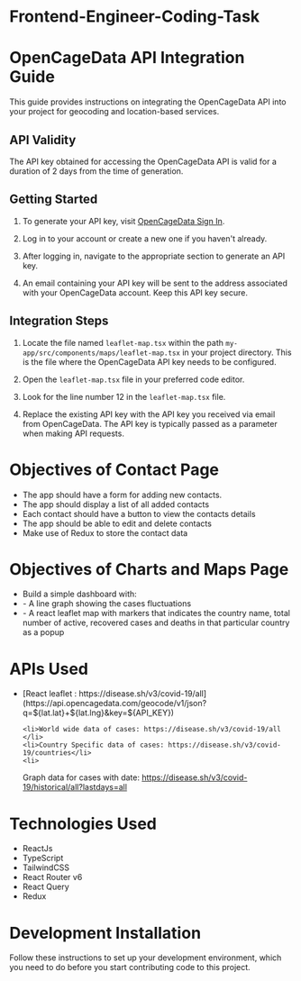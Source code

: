 # Frontend-Engineer-Coding-Task


# OpenCageData API Integration Guide

This guide provides instructions on integrating the OpenCageData API into your project for geocoding and location-based services.

## API Validity

The API key obtained for accessing the OpenCageData API is valid for a duration of 2 days from the time of generation.

## Getting Started

1. To generate your API key, visit [OpenCageData Sign In](https://opencagedata.com/users/sign_in).

2. Log in to your account or create a new one if you haven't already.

3. After logging in, navigate to the appropriate section to generate an API key.

4. An email containing your API key will be sent to the address associated with your OpenCageData account. Keep this API key secure.

## Integration Steps

1. Locate the file named `leaflet-map.tsx` within the path `my-app/src/components/maps/leaflet-map.tsx` in your project directory. This is the file where the OpenCageData API key needs to be configured.

2. Open the `leaflet-map.tsx` file in your preferred code editor.

3. Look for the line number 12 in the `leaflet-map.tsx` file.

4. Replace the existing API key with the API key you received via email from OpenCageData. The API key is typically passed as a parameter when making API requests.




<h1>Objectives of Contact Page</h1>
<ul>
    <li>The app should have a form for adding new contacts.
    </li>
    <li>The app should display a list of all added contacts</li>
    <li>
    Each contact should have a button to view the contacts details
    </li>
    <li>
    The app should be able to edit and delete contacts
    </li>
    <li>
    Make use of Redux to store the contact data
    </li>
    
</ul>
<h1>Objectives of Charts and Maps Page</h1>
<ul>
    <li>Build a simple dashboard with:
    </li>
    <li>- A line graph showing the cases fluctuations</li>
    <li>
    - A react leaflet map with markers that indicates the country name, total number
    of active, recovered cases and deaths in that particular country as a popup
    </li> 
</ul>

<h1>APIs Used</h1>
<ul>
    <li>[React leaflet : https://disease.sh/v3/covid-19/all](https://api.opencagedata.com/geocode/v1/json?q=${lat.lat}+${lat.lng}&key=${API_KEY})</li>
    
    <li>World wide data of cases: https://disease.sh/v3/covid-19/all
    </li>
    <li>Country Specific data of cases: https://disease.sh/v3/covid-19/countries</li>
    <li>
   Graph data for cases with date: https://disease.sh/v3/covid-19/historical/all?lastdays=all
    </li> 
</ul>

<h1>Technologies Used</h1>
<ul>
    <li>ReactJs
    </li>
    <li>TypeScript</li>
    <li>
  TailwindCSS
    </li> 
    <li>React Router v6
    </li>
    <li>React Query</li>
    <li>
    Redux
    </li> 
</ul>

<h1><strong> Development Installation </strong></h1>

Follow these instructions to set up your development environment, which you need to do before you start contributing code to this project.



